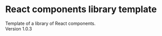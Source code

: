 React components library template
================================================================================
Template of a library of React components.  
Version 1.0.3
